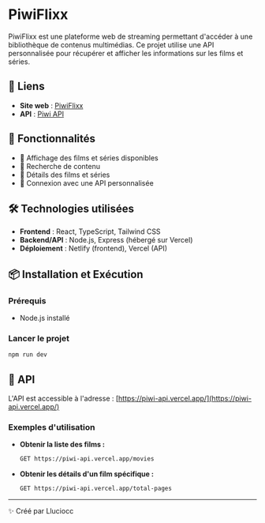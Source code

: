 # PiwiFlixx

PiwiFlixx est une plateforme web de streaming permettant d'accéder à une bibliothèque de contenus multimédias. Ce projet utilise une API personnalisée pour récupérer et afficher les informations sur les films et séries.

## 🚀 Liens

- **Site web** : [PiwiFlixx](https://piwiflixx.netlify.app/)
- **API** : [Piwi API](https://piwi-api.vercel.app/)

## 📌 Fonctionnalités

- 🎥 Affichage des films et séries disponibles
- 🔎 Recherche de contenu
- 📝 Détails des films et séries
- 📡 Connexion avec une API personnalisée

## 🛠️ Technologies utilisées

- **Frontend** : React, TypeScript, Tailwind CSS
- **Backend/API** : Node.js, Express (hébergé sur Vercel)
- **Déploiement** : Netlify (frontend), Vercel (API)

## 📦 Installation et Exécution

### Prérequis
- Node.js installé

### Lancer le projet

```bash
npm run dev
```

## 📡 API
L'API est accessible à l'adresse : [https://piwi-api.vercel.app/](https://piwi-api.vercel.app/)

### Exemples d'utilisation

- **Obtenir la liste des films :**
  ```bash
  GET https://piwi-api.vercel.app/movies
  ```
- **Obtenir les détails d'un film spécifique :**
  ```bash
  GET https://piwi-api.vercel.app/total-pages
  ```

---

✨ Créé par Lluciocc

